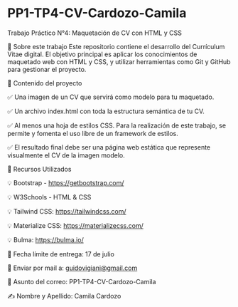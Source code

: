 # PP1-TP4-CV-Cardozo-Camila

Trabajo Práctico N°4: Maquetación de CV con HTML y CSS

📌 Sobre este trabajo
Este repositorio contiene el desarrollo del Currículum Vitae digital.
El objetivo principal es aplicar los conocimientos de maquetado web con HTML y CSS, y utilizar herramientas como Git y GitHub para gestionar el proyecto.



📌 Contenido del proyecto

✅ Una imagen de un CV que servirá como modelo para tu maquetado.

✅ Un archivo index.html con toda la estructura semántica de tu CV.

✅ Al menos una hoja de estilos CSS. Para la realización de este trabajo, se permite y fomenta el uso libre de un framework de estilos.

✅ El resultado final debe ser una página web estática que represente visualmente el CV de la imagen modelo.



📌 Recursos Utilizados

💡 Bootstrap - https://getbootstrap.com/

💡 W3Schools - HTML & CSS

💡 Tailwind CSS: https://tailwindcss.com/

💡 Materialize CSS: https://materializecss.com/

💡 Bulma: https://bulma.io/



📅 Fecha límite de entrega: 17 de julio

📧 Enviar por mail a: guidovigiani@gmail.com

📝 Asunto del correo: PP1-TP4-CV-Cardozo-Camila

✍️ Nombre y Apellido: Camila Cardozo
